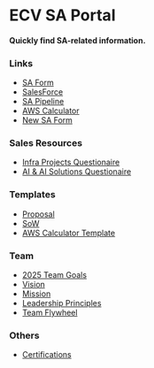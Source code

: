 # ECV SA Portal
#### Quickly find SA-related information.

### Links
- <a href="https://forms.office.com/r/vL1TTmyCmk">SA Form</a>
- <a href="https://ecloudvalley.my.salesforce.com">SalesForce</a>
- <a href="https://ecvcorp-my.sharepoint.com/:p:/r/personal/homer_alvero_ecloudvalley_com/_layouts/15/doc.aspx?sourcedoc=%7B5beb9a44-875c-4b07-a5a9-3b4cc829e9b6%7D&action=edit">SA Pipeline</a>
- <a href="https://calculator.aws/#/">AWS Calculator</a>
- <a class="ignore" href="https://airtable.com/appzdGLTX18TT9L3l/paggE9Y8qaMTvk1yJ/form">New SA Form</a>

### Sales Resources
- <a href="https://ecvcorp-my.sharepoint.com/:x:/g/personal/mervin_delossantos_ecloudvalley_com/ESAO2ns2sZNNv5a0X5lKf5MB8Vw8A6EOiYqKPcnAdpV3pQ?wdOrigin=TEAMS-MAGLEV.p2p_ns.rwc&wdExp=TEAMS-TREATMENT&wdhostclicktime=1748250976732&web=1">Infra Projects Questionaire</a>
- <a href="https://ecvcorp-my.sharepoint.com/:x:/g/personal/john_batacan_ecloudvalley_com/EQ_6JqRql7tOvnHI7nVynL8BKDs7Ih4iCcpgqTmWjOLuKA?wdOrigin=TEAMS-MAGLEV.p2p_ns.rwc&wdExp=TEAMS-TREATMENT&wdhostclicktime=1748316507171&web=1">AI & AI Solutions Questionaire</a>

### Templates
- <a href="https://ecvcorp-my.sharepoint.com/:p:/r/personal/homer_alvero_ecloudvalley_com/Documents/100%20Customers/Templates/ECV%20Professional%20Services%20-%20Solution%20Proposal%20Template%20v2025-0203%20(2).pptx?d=wf7d588be5e85489c9fef3207c1f92915&csf=1&web=1&e=hOVa8X">Proposal</a>
- <a href="https://ecvcorp-my.sharepoint.com/:w:/r/personal/homer_alvero_ecloudvalley_com/Documents/100%20Customers/Templates/ECV%20Professional%20Services%20SOW%20Template%20-%20v2025-0203.docx?d=w10d9088e65984b01a1169cc273a6c9ed&csf=1&web=1&e=QJzLaQ">SoW</a>
- <a href="">AWS Calculator Template</a>


### Team
- <a href="/2025goals">2025 Team Goals</a> 
- <a href="/vision">Vision</a>
- <a href="/mission">Mission</a>
- <a href="/principles">Leadership Principles</a>
- <a href="/flywheel">Team Flywheel</a>

### Others
- <a href="/certifications">Certifications</a>
